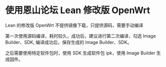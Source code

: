 # 使用恩山论坛 Lean 修改版 OpenWrt

Lean 的修改版 OpenWrt 不提供镜像下载，只提供源码，需要手动编译

第一次使用源码编译，耗时较久，成功后，建议进行第二次编译，勾选 Image Builder、SDK, 编译成功后，保存生成的 Image Builder、SDK。

之后需要使用特定软件包时，使用 SDK 生成软件包 ipk，使用 Image Builder 生成固件。